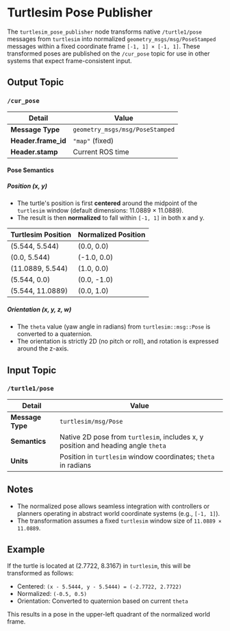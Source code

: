 # Turtlesim Pose Publisher

The `turtlesim_pose_publisher` node transforms native `/turtle1/pose` messages from `turtlesim` into normalized `geometry_msgs/msg/PoseStamped` messages within a fixed coordinate frame `[-1, 1] × [-1, 1]`. These transformed poses are published on the `/cur_pose` topic for use in other systems that expect frame-consistent input.

## Output Topic

### `/cur_pose`

| Detail | Value |
|---|---|
| **Message Type** | `geometry_msgs/msg/PoseStamped` |
| **Header.frame_id** | `"map"` (fixed) |
| **Header.stamp** | Current ROS time |

#### Pose Semantics

##### Position (x, y)

- The turtle's position is first **centered** around the midpoint of the `turtlesim` window (default dimensions: 11.0889 × 11.0889).
- The result is then **normalized** to fall within `[-1, 1]` in both x and y.

| Turtlesim Position | Normalized Position |
|---|---|
| (5.544, 5.544) | (0.0, 0.0) |
| (0.0, 5.544) | (-1.0, 0.0) |
| (11.0889, 5.544) | (1.0, 0.0) |
| (5.544, 0.0) | (0.0, -1.0) |
| (5.544, 11.0889) | (0.0, 1.0) |

##### Orientation (x, y, z, w)

- The `theta` value (yaw angle in radians) from `turtlesim::msg::Pose` is converted to a quaternion.
- The orientation is strictly 2D (no pitch or roll), and rotation is expressed around the z-axis.

## Input Topic

### `/turtle1/pose`

| Detail | Value |
|---|---|
| **Message Type** | `turtlesim/msg/Pose` |
| **Semantics** | Native 2D pose from `turtlesim`, includes x, y position and heading angle `theta` |
| **Units** | Position in `turtlesim` window coordinates; `theta` in radians |

## Notes

- The normalized pose allows seamless integration with controllers or planners operating in abstract world coordinate systems (e.g., `[-1, 1]`).
- The transformation assumes a fixed `turtlesim` window size of `11.0889 × 11.0889`.

## Example

If the turtle is located at (2.7722, 8.3167) in `turtlesim`, this will be transformed as follows:

- Centered: `(x - 5.5444, y - 5.5444) = (-2.7722, 2.7722)`
- Normalized: `(-0.5, 0.5)`
- Orientation: Converted to quaternion based on current `theta`

This results in a pose in the upper-left quadrant of the normalized world frame.

